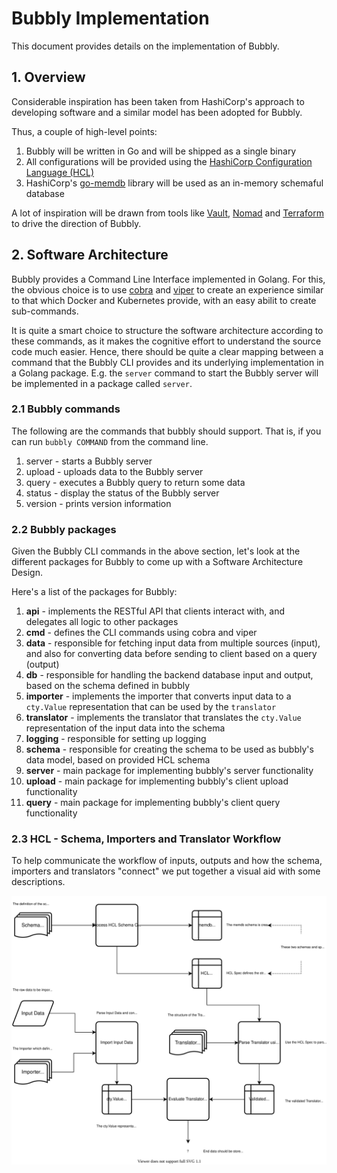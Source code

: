 # Bubbly Implementation

This document provides details on the implementation of Bubbly.

## 1. Overview

Considerable inspiration has been taken from HashiCorp's approach to developing software and a similar model has been adopted for Bubbly.

Thus, a couple of high-level points:

1. Bubbly will be written in Go and will be shipped as a single binary
2. All configurations will be provided using the [HashiCorp Configuration Language (HCL)](https://github.com/hashicorp/hcl)
3. HashiCorp's [go-memdb](https://github.com/hashicorp/go-memdb) library will be used as an in-memory schemaful database

A lot of inspiration will be drawn from tools like [Vault](http://github.com/hashicorp/vault), [Nomad](http://github.com/hashicorp/nomad) and [Terraform](http://github.com/hashicorp/terraform) to drive the direction of Bubbly.

## 2. Software Architecture

Bubbly provides a Command Line Interface implemented in Golang.
For this, the obvious choice is to use [cobra](https://github.com/spf13/cobra) and [viper](https://github.com/spf13/viper) to create an experience similar to that which Docker and Kubernetes provide, with an easy abilit to create sub-commands.

It is quite a smart choice to structure the software architecture according to these commands, as it makes the cognitive effort to understand the source code much easier.
Hence, there should be quite a clear mapping between a command that the Bubbly CLI provides and its underlying implementation in a Golang package.
E.g. the `server` command to start the Bubbly server will be implemented in a package called `server`.

### 2.1 Bubbly commands

The following are the commands that bubbly should support.
That is, if you can run `bubbly COMMAND` from the command line.

1. server - starts a Bubbly server
2. upload - uploads data to the Bubbly server
3. query - executes a Bubbly query to return some data
4. status - display the status of the Bubbly server
5. version - prints version information

### 2.2 Bubbly packages

Given the Bubbly CLI commands in the above section, let's look at the different packages for Bubbly to come up with a Software Architecture Design.

Here's a list of the packages for Bubbly:

1. **api** - implements the RESTful API that clients interact with, and delegates all logic to other packages
2. **cmd** - defines the CLI commands using cobra and viper
3. **data** - responsible for fetching input data from multiple sources (input), and also for converting data before sending to client based on a query (output)
4. **db** - responsible for handling the backend database input and output, based on the schema defined in bubbly
5. **importer** - implements the importer that converts input data to a `cty.Value` representation that can be used by the `translator`
6. **translator** - implements the translator that translates the `cty.Value` representation of the input data into the schema
7. **logging** - responsible for setting up logging
8. **schema** - responsible for creating the schema to be used as bubbly's data model, based on provided HCL schema
9. **server** - main package for implementing bubbly's server functionality
10. **upload** - main package for implementing bubbly's client upload functionality
11. **query** - main package for implementing bubbly's client query functionality

### 2.3 HCL - Schema, Importers and Translator Workflow

To help communicate the workflow of inputs, outputs and how the schema, importers and translators "connect" we put together a visual aid with some descriptions.

![HCL Schema Translator Workflow](./images/hcl-schema-translation-workflow.drawio.svg)
